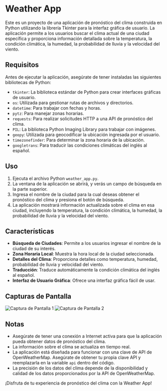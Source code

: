 # Weather App

Este es un proyecto de una aplicación de pronóstico del clima construida en Python utilizando la librería Tkinter para la interfaz gráfica de usuario. La aplicación permite a los usuarios buscar el clima actual de una ciudad específica y proporciona información detallada sobre la temperatura, la condición climática, la humedad, la probabilidad de lluvia y la velocidad del viento.

## Requisitos

Antes de ejecutar la aplicación, asegúrate de tener instaladas las siguientes bibliotecas de Python:

- `tkinter`: La biblioteca estándar de Python para crear interfaces gráficas de usuario.
- `os`: Utilizada para gestionar rutas de archivos y directorios.
- `datetime`: Para trabajar con fechas y horas.
- `pytz`: Para manejar zonas horarias.
- `requests`: Para realizar solicitudes HTTP a una API de pronóstico del clima.
- `PIL`: La biblioteca Python Imaging Library para trabajar con imágenes.
- `geopy`: Utilizada para geocodificar la ubicación ingresada por el usuario.
- `timezonefinder`: Para determinar la zona horaria de la ubicación.
- `googletrans`: Para traducir las condiciones climáticas del inglés al español.

## Uso

1. Ejecuta el archivo Python `weather_app.py`.
2. La ventana de la aplicación se abrirá, y verás un campo de búsqueda en la parte superior.
3. Ingresa el nombre de la ciudad para la cual deseas obtener el pronóstico del clima y presiona el botón de búsqueda.
4. La aplicación mostrará información actualizada sobre el clima en esa ciudad, incluyendo la temperatura, la condición climática, la humedad, la probabilidad de lluvia y la velocidad del viento.

## Características

- **Búsqueda de Ciudades**: Permite a los usuarios ingresar el nombre de la ciudad de su interés.
- **Zona Horaria Local**: Muestra la hora local de la ciudad seleccionada.
- **Detalles del Clima**: Proporciona detalles como temperatura, humedad, probabilidad de lluvia y velocidad del viento.
- **Traducción**: Traduce automáticamente la condición climática del inglés al español.
- **Interfaz de Usuario Gráfica**: Ofrece una interfaz gráfica fácil de usar.

## Capturas de Pantalla

![Captura de Pantalla 1](screenshots/screenshot1.png)
![Captura de Pantalla 2](screenshots/screenshot2.png)

## Notas

- Asegúrate de tener una conexión a Internet activa para que la aplicación pueda obtener datos de pronóstico del clima.
- La información sobre el clima se actualiza en tiempo real.
- La aplicación está diseñada para funcionar con una clave de API de OpenWeatherMap. Asegúrate de obtener tu propia clave API y reemplazarla en la variable `api` dentro del código.
- La precisión de los datos del clima depende de la disponibilidad y calidad de los datos proporcionados por la API de OpenWeatherMap.

¡Disfruta de tu experiencia de pronóstico del clima con la Weather App!
